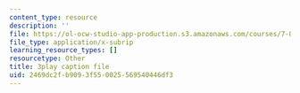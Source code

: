 ```yaml
---
content_type: resource
description: ''
file: https://ol-ocw-studio-app-production.s3.amazonaws.com/courses/7-01sc-fundamentals-of-biology-fall-2011/2469dc2fb9093f550025569540446df3_zQfcPQpKZUk.srt
file_type: application/x-subrip
learning_resource_types: []
resourcetype: Other
title: 3play caption file
uid: 2469dc2f-b909-3f55-0025-569540446df3
---
```

